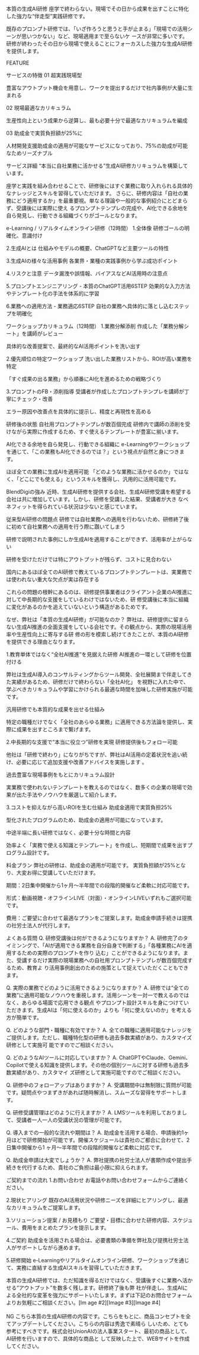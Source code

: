 本質の生成AI研修
  座学で終わらない。現場でその日から成果を出すことに特化した強力な“伴走型”実践研修です。

  既存のプロンプト研修では、「いざ作ろうと思うと手が止まる」「現場での活用シーンが思いつかない」など、現場適用まで至らないケ
  ースが非常に多いです。
  研修が終わったその日から現場で使えることにフォーカスした強力な生成AI研修を提供します。

  FEATURE

  サービスの特徴
  01
  超実践現場型

  豊富なアウトプット機会を用意し、ワークを提出するだけで社内事例が大量に生まれる

  02
  現場最適なカリキュラム

  生産性向上という成果から逆算し、最も必要十分で最適なカリキュラムを編成

  03
  助成金で実質負担額が25%に

  人材開発支援助成金の適用が可能なサービスになっており、75%の助成が可能なためリーズナブル

  サービス詳細
  “本当に自社業務に活かせる”生成AI研修カリキュラムを構築しています。

  座学と実践を組み合わせることで、研修後にはすぐ業務に取り入れられる具体的なナレッジとスキルを習得していただけます。
  さらに、研修内容は「自社の業務にどう適用するか」を最重要視。単なる理論や一般的な事例紹介にとどまらず、受講後には実際に使え
  るプロンプトテンプレの完成や、AI化できる余地を自ら発見し、行動できる組織づくりがゴールとなります。

  e-Learning / リアルタイムオンライン研修（12時間）
  1.全体像
  研修ゴールの明確化、意識付け

  2.生成AIとは
  仕組みやモデルの概要、ChatGPTなど主要ツールの特性

  3.生成AIの様々な活用事例
  各業界・業種の実践事例から学ぶ成功ポイント

  4.リスクと注意
  データ漏洩や誤情報、バイアスなどAI活用時の注意点

  5.プロンプトエンジニアリング - 本質のChatGPT活用6STEP
  効果的な入力方法やテンプレート化の手法を体系的に学習

  6.業務への適用方法 - 業務適応6STEP
  自社の業務へ具体的に落とし込むステップを明確化

  ワークショップカリキュラム（12時間）
  1.業務分解添削
  作成した「業務分解シート」を講師がレビュー

  具体的な改善提案で、最終的なAI活用ポイントを洗い出す

  2.優先順位の特定ワークショップ
  洗い出した業務リストから、ROIが高い業務を特定

  「すぐ成果の出る業務」から順番にAI化を進めるための戦略づくり

  3.プロンプトのFB・添削指導
  受講者が作成したプロンプトテンプレを講師が丁寧にチェック・改善

  エラー原因や改善点を具体的に提示し、精度と再現性を高める

  研修後の状態
  自社用プロンプトテンプレが数百個完成
  研修内で講師の添削を受けながら実際に作成するため、すぐ使えるテンプレートが豊富に揃います。

  AI化できる余地を自ら発見し、行動できる組織に
  e-Learningやワークショップを通じて、「この業務もAI化できるのでは？」という視点が自然と身につきます。

  ほぼ全ての業務に生成AIを適用可能
  「どのような業務に活かせるのか」ではなく、「どこにでも使える」というスキルを獲得し、汎用的に活用可能です。

  BlendDigiの強み
  近時、生成AI研修を提供する会社、生成AI研修受講を希望する会社は共に増加しています。しかし、研修を受講した結果、受講者が大き
  なベネフィットを得られている状況は少ないと感じています。

  従来型AI研修の問題点
  研修では自社業務への適用を行わないため、研修終了後に初めて自社業務への適用を行う際に躓いてしまう

  研修で説明された事例にしか生成AIを適用することができず、活用率が上がらない

  研修を受けただけでは特にアウトプットが残らず、コストに見合わない

  国内にあるほぼ全てのAI研修で教えているプロンプトテンプレートは、実業務では使われない重大な欠点が実は存在する

  これらの問題の根幹にあるのは、研修提供事業者はクライアント企業のAI推進に対して中長期的な支援をしているわけではないため、研
  修受講後に本当に組織に変化があるのかを追えていないという構造があるためです。

  なぜ、弊社は「本質の生成AI研修」が可能なのか？
  弊社は、研修提供に留まらない生成AI推進の全面支援をしている会社です。その観点から、実際の現場活用率や生産性向上に寄与する研
  修の形を模索し続けてきたことが、本質のAI研修を提供できる理由となります。

  1.教育単体ではなく“全社AI推進”を見据えた研修
  AI推進の一環として研修を位置付ける

  弊社は生成AI導入のコンサルティングからツール開発、全社展開まで伴走してきた実績があるため、研修だけで終わらない「全社AI化」
  を視野に入れた中で、学ぶべきカリキュラムや学習にかけられる最適な時間を加味した研修実施が可能です。

  汎用研修でも本質的な成果を出せる仕組み

  特定の職種だけでなく「全社のあらゆる業務」に適用できる方法論を提供し、実際に成果を出すところまで繋げます。

  2.中長期的な支援で“本当に役立つ”研修を実現
  研修提供後もフォロー可能

  他社は「研修で終わり」になりがちですが、弊社はAI活用の定着状況を追い続け、必要に応じて追加支援や改善アドバイスを実施します
  。

  過去豊富な現場事例をもとにカリキュラム設計

  実業務で使われないテンプレートを教えるのではなく、数多くの企業の現場で効果が出た手法やノウハウを厳選して紹介します。

  3.コストを抑えながら高いROIを生む仕組み
  助成金適用で実質負担25%

  型化されたプログラムのため、助成金の適用が可能になっています。

  中途半端に長い研修ではなく、必要十分な時間と内容

  効率よく「実務で使える知識とテンプレート」を作成し、短期間で成果を出すプログラム設計です。

  料金プラン
  弊社の研修は、助成金の適用が可能です。
  実質負担額が25%となり、大変お得に受講していただけます。




  期間：2日集中開催から1ヶ月～半年間での段階的開催など柔軟に対応可能です。

  形式：動画視聴・オフラインLIVE（対面）・オンラインLIVEいずれもご選択可能です。

  費用：ご要望に合わせて最適なプランをご提案します。助成金申請手続きは提携の社労士法人が代行します。

  よくある質問
  Q. 研修受講後は何ができるようになりますか？
  A. 研修完了のタイミンングで、「AIが適用できる業務を自分自身で判断する」「各種業務にAIを適用するための実際のプロンプトを作り
  込む」ことができるようになります。また、受講するだけ実際の現場業務への自社用プロンプトテンプレが数百個完成するため、教育よ
  り活用事例創出のための施策として捉えていただくこともできます。

  Q. 実際の業務でどのように活用できるようになりますか？
  A. 研修では“全ての業務”に適用可能なノウハウを重視します。活用シーンを一対一で教えるのではなく、あらゆる場面で応用できる観点
  やプロンプト設計スキルを身につけていただきます。生成AIは「何に使えるのか」よりも「何に使えないのか」を考える方が簡単です。

  Q. どのような部門・職種に有効ですか？
  A. 全ての職種に適用可能なナレッジをご提供します。ただし、職種特化型の研修も過去多数実績があり、カスタマイズ研修として実施可
  能ですのでご相談ください。

  Q. どのようなAIツールに対応していますか？
  A. ChatGPTやClaude、Gemini、Copilotで使える知識を提供します。その他の個別ツールに対する研修も過去多数実績があり、カスタマイ
  ズ研修として実施可能ですのでご相談ください。

  Q. 研修中のフォローアップはありますか？
  A. 受講期間中は無制限に質問が可能です。疑問点やつまずきがあれば随時解消し、スムーズな習得をサポートします。

  Q. 研修受講管理はどのように行えますか？
  A. LMSツールを利用しておりまして、受講者一人一人の受講状況の管理が可能です。

  Q. 導入までの一般的な流れや期間は？
  A. 助成金を活用する場合、申請後約1ヶ月ほどで研修開始が可能です。開催スケジュールは貴社のご都合に合わせて、2日集中開催から1
  ヶ月～半年間での段階的開催など柔軟に対応です。

  Q. 助成金申請は大変でしょうか？
  A. 弊社提携の社労士法人が書類作成や提出手続きを代行するため、貴社のご負担は最小限に抑えられます。

  ご契約までの流れ
  1.お問い合わせ
  お電話やお問い合わせフォームからご連絡ください。

  2.現状ヒアリング
  既存のAI活用状況や研修ニーズを詳細にヒアリングし、最適なカリキュラムをご提案します。

  3.ソリューション提案 / お見積もり
  ご要望・目標に合わせた研修内容、スケジュール、費用をまとめたプランを提示します。

  4.ご契約
  助成金を活用される場合は、必要書類の準備を弊社及び提携社労士法人がサポートしながら進めます。

  5.研修開始
  e-Learningやリアルタイムオンライン研修、ワークショップを通じて、実務に直結する生成AIスキルを習得していただきます。

  本質の生成AI研修では、ただ知識を得るだけではなく、受講後すぐに業務へ活かせる“アウトプット”を数多く残します。研修終了後も弊
  社が伴走し、生成AIによる全社的な変革を強力にサポートいたします。まずは下記のお問合せフォームよりお気軽にご相談ください。[Im
  age #2][Image #3][Image #4]\
  \
  NG
  こちら本質の生成AI研修の内容です。こちらをもとに、商品コンセプトを全てアップデートしてください。こちらの内容は秀逸で素晴ら
  しいため、とても参考にすべきです。株式会社UnionAIの法人事業スタート、最初の商品として、AI研修を行いますので、具体的な商品と
  して反映した上で、WEBサイトを作成してください。
